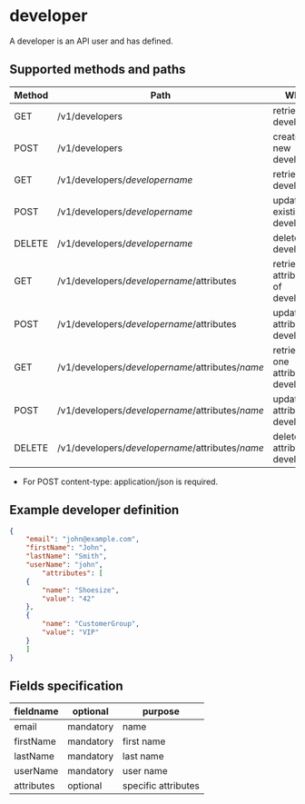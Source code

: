 # developer

A developer is an API user and has defined.

## Supported methods and paths

| Method | Path                                                                | What                                 |
| ------ | ------------------------------------------------------------------- | ------------------------------------ |
| GET    | /v1/developers                                   | retrieve all developers              |
| POST   | /v1/developers                                   | creates a new developer              |
| GET    | /v1/developers/_developername_                   | retrieve a developer                 |
| POST   | /v1/developers/_developername_                   | updates an existing developer        |
| DELETE | /v1/developers/_developername_                   | deletes a developer                  |
| GET    | /v1/developers/_developername_/attributes        | retrieve all attributes of developer |
| POST   | /v1/developers/_developername_/attributes        | update all attribute of developer    |
| GET    | /v1/developers/_developername_/attributes/_name_ | retrieve one attribute of developer  |
| POST   | /v1/developers/_developername_/attributes/_name_ | update an attribute of developer     |
| DELETE | /v1/developers/_developername_/attributes/_name_ | deletes attribute of developer       |

* For POST content-type: application/json is required.

## Example developer definition

```json
{
    "email": "john@example.com",
    "firstName": "John",
    "lastName": "Smith",
    "userName": "john",
        "attributes": [
    {
        "name": "Shoesize",
        "value": "42"
    },
    {
        "name": "CustomerGroup",
        "value": "VIP"
    }
    ]
}
```

## Fields specification

| fieldname  | optional  | purpose             |
| ---------- | --------- | ------------------- |
| email      | mandatory | name                |
| firstName  | mandatory | first name          |
| lastName   | mandatory | last name           |
| userName   | mandatory | user name           |
| attributes | optional  | specific attributes |
